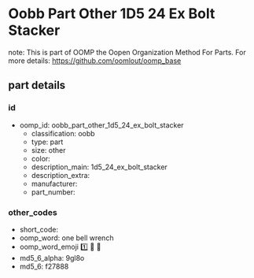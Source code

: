 # Oobb Part Other 1D5 24 Ex Bolt Stacker  

note: This is part of OOMP the Oopen Organization Method For Parts. For more details: https://github.com/oomlout/oomp_base

##  part details





### id
* oomp_id: oobb_part_other_1d5_24_ex_bolt_stacker
  * classification: oobb
  * type: part
  * size: other
  * color: 
  * description_main: 1d5_24_ex_bolt_stacker
  * description_extra: 
  * manufacturer: 
  * part_number: 

### other_codes
* short_code: 
* oomp_word: one bell wrench
* oomp_word_emoji :one: :bell: :wrench:
* md5_6_alpha: 9gl8o
* md5_6: f27888